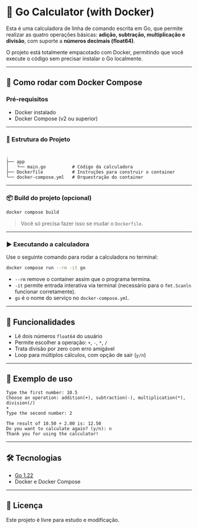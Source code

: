 # 🧮 Go Calculator (with Docker)

Esta é uma calculadora de linha de comando escrita em Go, que permite realizar as quatro operações básicas: **adição, subtração, multiplicação e divisão**, com suporte a **números decimais (float64)**.

O projeto está totalmente empacotado com Docker, permitindo que você execute o código sem precisar instalar o Go localmente.

---

## 🚀 Como rodar com Docker Compose

### Pré-requisitos

- Docker instalado
- Docker Compose (v2 ou superior)

---

### 📁 Estrutura do Projeto

```

.
├── app
│   └── main.go          # Código da calculadora
├── Dockerfile           # Instruções para construir o container
└── docker-compose.yml   # Orquestração do container

````

---

### 📦 Build do projeto (opcional)

```bash
docker compose build
````

> Você só precisa fazer isso se mudar o `Dockerfile`.

---

### ▶️ Executando a calculadora

Use o seguinte comando para rodar a calculadora no terminal:

```bash
docker compose run --rm -it go
```

* `--rm` remove o container assim que o programa termina.
* `-it` permite entrada interativa via terminal (necessário para o `fmt.Scanln` funcionar corretamente).
* `go` é o nome do serviço no `docker-compose.yml`.

---

## 🧠 Funcionalidades

* Lê dois números `float64` do usuário
* Permite escolher a operação: `+`, `-`, `*`, `/`
* Trata divisão por zero com erro amigável
* Loop para múltiplos cálculos, com opção de sair (`y/n`)

---

## 📌 Exemplo de uso

```text
Type the first number: 10.5
Choose an operation: addition(+), subtraction(-), multiplication(*), division(/)
+
Type the second number: 2

The result of 10.50 + 2.00 is: 12.50
Do you want to calculate again? (y/n): n
Thank you for using the calculator!
```

---

## 🛠️ Tecnologias

* [Go 1.22](https://go.dev/doc/go1.22)
* Docker e Docker Compose

---

## 📄 Licença

Este projeto é livre para estudo e modificação.

